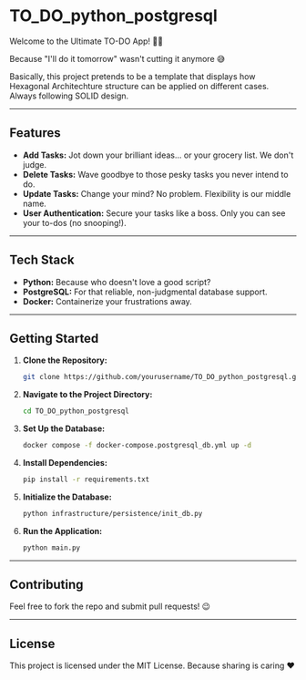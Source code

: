 # TO_DO_python_postgresql

Welcome to the Ultimate TO-DO App! 📝🚀

Because "I'll do it tomorrow" wasn't cutting it anymore 😅

Basically, this project pretends to be a template that displays how Hexagonal Architechture structure can be applied on different cases. Always following SOLID design.

---

## Features

- **Add Tasks:** Jot down your brilliant ideas... or your grocery list. We don't judge.
- **Delete Tasks:** Wave goodbye to those pesky tasks you never intend to do.
- **Update Tasks:** Change your mind? No problem. Flexibility is our middle name.
- **User Authentication:** Secure your tasks like a boss. Only you can see your to-dos (no snooping!).

---

## Tech Stack

- **Python:** Because who doesn't love a good script?
- **PostgreSQL:** For that reliable, non-judgmental database support.
- **Docker:** Containerize your frustrations away.

---

## Getting Started

1. **Clone the Repository:**
    ```bash
    git clone https://github.com/yourusername/TO_DO_python_postgresql.git
    ```

2. **Navigate to the Project Directory:**
    ```bash
    cd TO_DO_python_postgresql
    ```

3. **Set Up the Database:**
    ```bash
    docker compose -f docker-compose.postgresql_db.yml up -d
    ```

4. **Install Dependencies:**
    ```bash
    pip install -r requirements.txt
    ```

5. **Initialize the Database:**
    ```bash
    python infrastructure/persistence/init_db.py
    ```

6. **Run the Application:**
    ```bash
    python main.py
    ```

---

## Contributing

Feel free to fork the repo and submit pull requests! 😉

---

## License

This project is licensed under the MIT License. Because sharing is caring ❤️